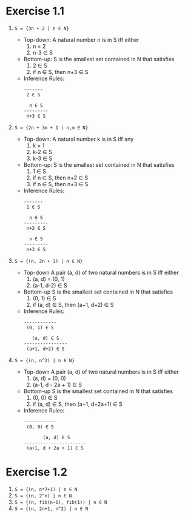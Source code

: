 Exercise 1.1
============

1. `S = {3n + 2 | n ∈ N}`
   - Top-down:
     A natural number n is in S iff either
     1. n = 2
     2. n-3 ∈ S
   - Bottom-up:
     S is the smallest set contained in N that satisfies
     1. 2 ∈ S
     2. if n ∈ S, then n+3 ∈ S
   - Inference Rules:
     ```
     -------
      2 ∈ S
     
       n ∈ S
     ---------
      n+3 ∈ S
     ```
     
2. `S = {2n + 3m + 1 | n,m ∈ N}` 
   - Top-down:
     A natural number k is in S iff any
     1. k = 1
     2. k-2 ∈ S
     3. k-3 ∈ S
   - Bottom-up:
     S is the smallest set contained in N that satisfies
     1. 1 ∈ S
     2. if n ∈ S, then n+2 ∈ S
     3. if n ∈ S, then n+3 ∈ S
   - Inference Rules:
     ```
     -------
      1 ∈ S
     
       n ∈ S
     ---------
      n+2 ∈ S
     
       n ∈ S
     ---------
      n+3 ∈ S
     ```
     
3. `S = {(n, 2n + 1) | n ∈ N}` 
   - Top-down
     A pair (a, d) of two natural numbers is in S iff either
     1. (a, d) = (0, 1)
     2. (a-1, d-2) ∈ S
   - Bottom-up
     S is the smallest set contained in N that satisfies
     1. (0, 1) ∈ S
     2. if (a, d) ∈ S, then (a+1, d+2) ∈ S
   - Inference Rules:
     ```
     ------------
      (0, 1) ∈ S
     
        (a, d) ∈ S
     ----------------
      (a+1, d+2) ∈ S
     ```
     
4. `S = {(n, n^2) | n ∈ N}` 
   - Top-down
     A pair (a, d) of two natural numbers is in S iff either
     1. (a, d) = (0, 0)
     2. (a-1, d - 2a + 1) ∈ S
   - Bottom-up
     S is the smallest set contained in N that satisfies
     1. (0, 0) ∈ S
     2. if (a, d) ∈ S, then (a+1, d+2a+1) ∈ S
   - Inference Rules:
     ```
     ------------
      (0, 0) ∈ S
     
            (a, d) ∈ S
     -----------------------
      (a+1, d + 2a + 1) ∈ S
     ```
     
Exercise 1.2
============
1. `S = {(n, n*7+1) | n ∈ N`
2. `S = {(n, 2^n) | n ∈ N`
3. `S = {(n, fib(n-1), fib(1)) | n ∈ N`
4. `S = {(n, 2n+1, n^2) | n ∈ N`
